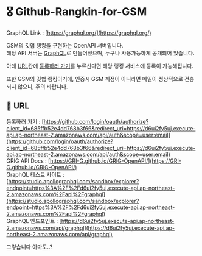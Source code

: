 # 🎖 Github-Rangkin-for-GSM
GraphQL Link : [https://graphql.org/](https://graphql.org/)  

GSM의 깃헙 랭킹을 구현하는 OpenAPI 서버입니다.  
해당 API 서버는 [GraphQL](https://graphql.org/)로 만들어졌으며, 누구나 사용가능하게 공개되어 있습니다.  

아래 [URL](#URL)칸에 [등록하러 가기](https://github.com/login/oauth/authorize?client_id=685ffb52e4dd768b3f66&redirect_uri=https://d6ui2fy5uj.execute-api.ap-northeast-2.amazonaws.com/api/auth&scope=user:email)를 누르신다면 해당 랭킹 서비스에 등록이 가능해집니다.  

또한 GSM의 깃헙 랭킹이기에, 인증시 GSM 계정이 아니라면 메일이 정상적으로 전송되지 않으니, 주의 바랍니다.  

## 📕 URL
등록하러 가기 : [https://github.com/login/oauth/authorize?client_id=685ffb52e4dd768b3f66&redirect_uri=https://d6ui2fy5uj.execute-api.ap-northeast-2.amazonaws.com/api/auth&scope=user:email](https://github.com/login/oauth/authorize?client_id=685ffb52e4dd768b3f66&redirect_uri=https://d6ui2fy5uj.execute-api.ap-northeast-2.amazonaws.com/api/auth&scope=user:email)  
GRIG API Docs : [https://GRI-G.github.io/GRIG-OpenAPI/](https://GRI-G.github.io/GRIG-OpenAPI/)  
GraphQL 테스트 사이트 : [https://studio.apollographql.com/sandbox/explorer?endpoint=https%3A%2F%2Fd6ui2fy5uj.execute-api.ap-northeast-2.amazonaws.com%2Fapi%2Fgraphql](https://studio.apollographql.com/sandbox/explorer?endpoint=https%3A%2F%2Fd6ui2fy5uj.execute-api.ap-northeast-2.amazonaws.com%2Fapi%2Fgraphql)  
GraphQL 엔드포인트 : [https://d6ui2fy5uj.execute-api.ap-northeast-2.amazonaws.com/api/graphql](https://d6ui2fy5uj.execute-api.ap-northeast-2.amazonaws.com/api/graphql) 

그렇습니다
아마도..?
